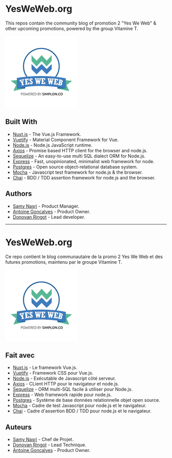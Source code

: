 # **YesWeWeb.org**

This repos contain the community blog of promotion 2 "Yes We Web" & other upcoming promotions, powered by the group Vitamine T.

![Yes We Web Logo](imagesREADME/yesweweb.png)

## Built With

-   [Nuxt.js](https://github.com/nuxt/nuxt.js) - The Vue.js Framework.
-   [Vuetify](https://github.com/vuetifyjs/vuetify) - Material Component Framework for Vue.
-   [Node.js](https://github.com/nodejs/node) - Node.js JavaScript runtime.
-   [Axios](https://github.com/axios/axios) - Promise based HTTP client for the browser and node.js.
-   [Sequelize](https://github.com/sequelize/sequelize) - An easy-to-use multi SQL dialect ORM for Node.js.
-   [Express](https://github.com/expressjs/express) - Fast, unopinionated, minimalist web framework for node.
-   [Postgres](https://github.com/postgres/postgres) - Open source object-relational database system.
-   [Mocha](https://github.com/mochajs/mocha) - Javascript test framework for node.js & the browser.
-   [Chai](https://github.com/chaijs/chai) - BDD / TDD assertion framework for node.js and the browser.

## Authors

- [Samy Nasri](https://github.com/nasri2601) - Product Manager.
- [Antoine Goncalves](https://github.com/Antoine-Goncalves) - Product Owner.
- [Donovan Ringot](https://github.com/DRINGOT) - Lead developer.

---

# **YesWeWeb.org**

Ce repo contient le blog communautaire de la promo 2 Yes We Web et des futures promotions, maintenu par le groupe Vitamine T.

![Logo Yes We Web](imagesREADME/yesweweb.png)

## Fait avec

- [Nuxt.js](https://github.com/nuxt/nuxtjs.org) - Le framework Vue.js.
- [Vuetify](https://github.com/vuetifyjs/vuetify) - Framework CSS pour Vue.js.
- [Node.js](https://github.com/nodejs/node) - Exécutable de Javascript côté serveur.
- [Axios](https://github.com/axios/axios) - CLient HTTP pour le navigateur et node.js.
- [Sequelize](https://github.com/sequelize/sequelize) - ORM multi-SQL facile à utiliser pour Node.js.
- [Express](https://github.com/expressjs/express) - Web framework rapide pour node.js.
- [Postgres](https://github.com/postgres/postgres) - Système de base données relationnelle objet open source.
- [Mocha](https://github.com/mochajs/mocha) - Cadre de test Javascript pour node.js et le navigateur.
- [Chai](https://github.com/chaijs/chai) - Cadre d'assertion BDD / TDD pour node.js et le navigateur.

## Auteurs

- [Samy Nasri](https://github.com/nasri2601) - Chef de Projet.
- [Donovan Ringot](https://github.com/DRINGOT) - Lead Technique.
- [Antoine Goncalves](https://github.com/Antoine-Goncalves) - Product Owner.
